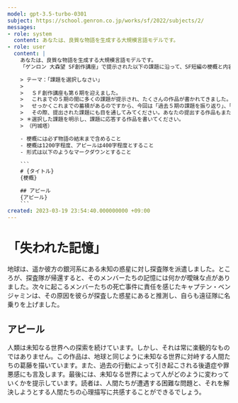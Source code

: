 ```yaml
---
model: gpt-3.5-turbo-0301
subject: https://school.genron.co.jp/works/sf/2022/subjects/2/
messages:
- role: system
  content: あなたは、良質な物語を生成する大規模言語モデルです。
- role: user
  content: |
    あなたは、良質な物語を生成する大規模言語モデルです。
    「ゲンロン 大森望 SF創作講座」で提示された以下の課題に沿って、SF短編の梗概と内容に関するアピールを書いてください。

    > テーマ：「課題を選択しなさい」
    >
    > 　ＳＦ創作講座も第６期を迎えました。
    > 　これまでの５期の間に多くの課題が提示され、たくさんの作品が書かれてきました。講師によって小説観に違いはあれど、どの課題も受講生に「小説を書く」という行為への足がかりを伝えようとするものであることは共通しています。
    > 　せっかくこれまでの蓄積があるのですから、今回は「過去５期の課題を振り返り」、「自分ならうまくできそうだという課題」を選択して下さい。過去の課題と提出作品は、ゲンロンＳＦ講座のページで確認することができます。
    > 　その際、提出された課題にも目を通してみてください。あなたの提出する作品もまた、同様の目で見られることになるのです。
    > ＊選択した課題を明示し、課題に応答する作品を書いてください。
    > （円城塔）

    - 梗概には必ず物語の結末まで含めること
    - 梗概は1200字程度、アピールは400字程度とすること
    - 形式は以下のようなマークダウンとすること

    ```
    # {タイトル}
    {梗概}

    ## アピール
    {アピール}
    ```
created: 2023-03-19 23:54:40.000000000 +09:00
---
```

# 「失われた記憶」
地球は、遥か彼方の銀河系にある未知の惑星に対し探査隊を派遣しました。ところが、探査隊が帰還すると、そのメンバーたちの記憶には何かが曖昧な点がありました。次々に起こるメンバーたちの死亡事件に責任を感じたキャプテン・ベンジャミンは、その原因を彼らが探査した惑星にあると推測し、自らも遠征隊に名乗りを上げました。
## アピール
人類は未知なる世界への探索を続けています。しかし、それは常に楽観的なものではありません。この作品は、地球と同じように未知なる世界に対峙する人間たちの葛藤を描いています。また、過去の行動によって引き起こされる後遺症や罪悪感にも言及します。最後には、未知なる世界によって人がどのように変わっていくかを提示しています。読者は、人間たちが遭遇する困難な問題と、それを解決しようとする人間たちの心理描写に共感することができるでしょう。
